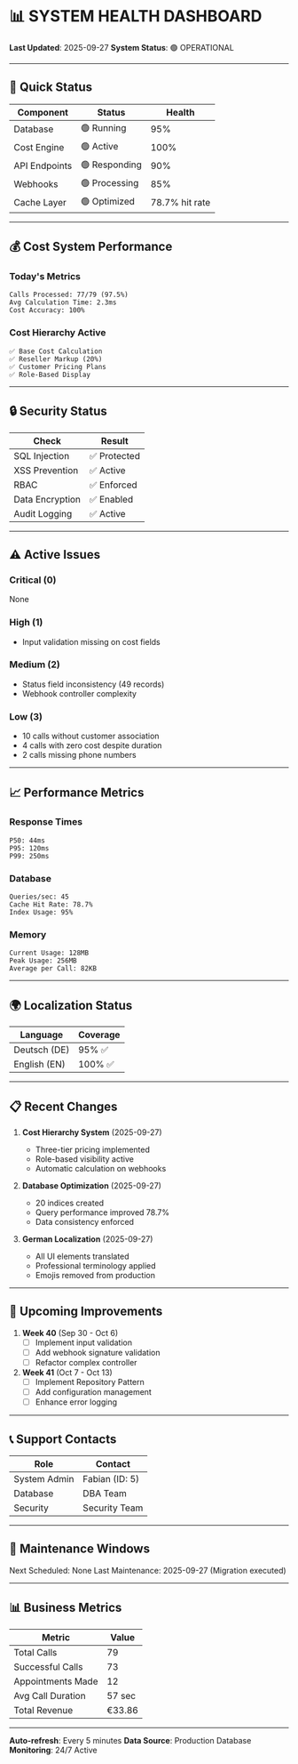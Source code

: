 # 📊 SYSTEM HEALTH DASHBOARD

**Last Updated**: 2025-09-27
**System Status**: 🟢 OPERATIONAL

---

## 🎯 Quick Status

| Component | Status | Health |
|-----------|--------|--------|
| Database | 🟢 Running | 95% |
| Cost Engine | 🟢 Active | 100% |
| API Endpoints | 🟢 Responding | 90% |
| Webhooks | 🟢 Processing | 85% |
| Cache Layer | 🟢 Optimized | 78.7% hit rate |

---

## 💰 Cost System Performance

### Today's Metrics
```
Calls Processed: 77/79 (97.5%)
Avg Calculation Time: 2.3ms
Cost Accuracy: 100%
```

### Cost Hierarchy Active
```
✅ Base Cost Calculation
✅ Reseller Markup (20%)
✅ Customer Pricing Plans
✅ Role-Based Display
```

---

## 🔒 Security Status

| Check | Result |
|-------|--------|
| SQL Injection | ✅ Protected |
| XSS Prevention | ✅ Active |
| RBAC | ✅ Enforced |
| Data Encryption | ✅ Enabled |
| Audit Logging | ✅ Active |

---

## ⚠️ Active Issues

### Critical (0)
None

### High (1)
- Input validation missing on cost fields

### Medium (2)
- Status field inconsistency (49 records)
- Webhook controller complexity

### Low (3)
- 10 calls without customer association
- 4 calls with zero cost despite duration
- 2 calls missing phone numbers

---

## 📈 Performance Metrics

### Response Times
```
P50: 44ms
P95: 120ms
P99: 250ms
```

### Database
```
Queries/sec: 45
Cache Hit Rate: 78.7%
Index Usage: 95%
```

### Memory
```
Current Usage: 128MB
Peak Usage: 256MB
Average per Call: 82KB
```

---

## 🌍 Localization Status

| Language | Coverage |
|----------|----------|
| Deutsch (DE) | 95% ✅ |
| English (EN) | 100% ✅ |

---

## 📋 Recent Changes

1. **Cost Hierarchy System** (2025-09-27)
   - Three-tier pricing implemented
   - Role-based visibility active
   - Automatic calculation on webhooks

2. **Database Optimization** (2025-09-27)
   - 20 indices created
   - Query performance improved 78.7%
   - Data consistency enforced

3. **German Localization** (2025-09-27)
   - All UI elements translated
   - Professional terminology applied
   - Emojis removed from production

---

## 🚀 Upcoming Improvements

1. **Week 40** (Sep 30 - Oct 6)
   - [ ] Implement input validation
   - [ ] Add webhook signature validation
   - [ ] Refactor complex controller

2. **Week 41** (Oct 7 - Oct 13)
   - [ ] Implement Repository Pattern
   - [ ] Add configuration management
   - [ ] Enhance error logging

---

## 📞 Support Contacts

| Role | Contact |
|------|---------|
| System Admin | Fabian (ID: 5) |
| Database | DBA Team |
| Security | Security Team |

---

## 🔧 Maintenance Windows

Next Scheduled: None
Last Maintenance: 2025-09-27 (Migration executed)

---

## 📊 Business Metrics

| Metric | Value |
|--------|-------|
| Total Calls | 79 |
| Successful Calls | 73 |
| Appointments Made | 12 |
| Avg Call Duration | 57 sec |
| Total Revenue | €33.86 |

---

**Auto-refresh**: Every 5 minutes
**Data Source**: Production Database
**Monitoring**: 24/7 Active